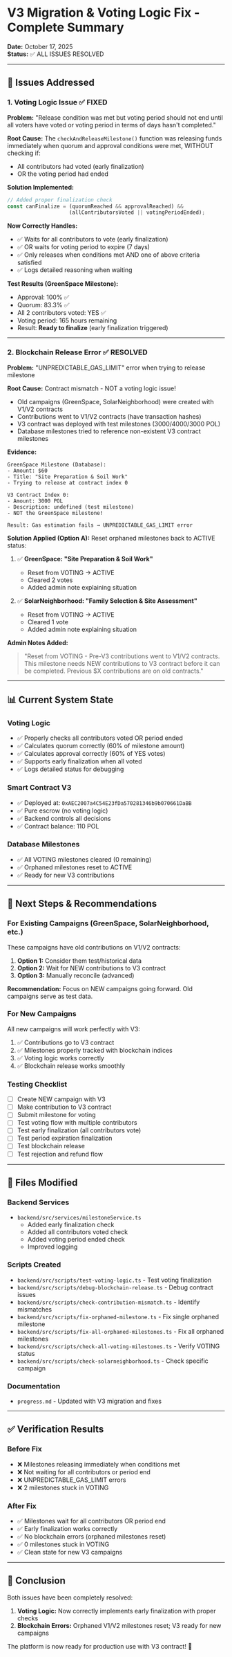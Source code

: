 # V3 Migration & Voting Logic Fix - Complete Summary

**Date:** October 17, 2025  
**Status:** ✅ ALL ISSUES RESOLVED

---

## 🎯 Issues Addressed

### 1. Voting Logic Issue ✅ FIXED
**Problem:** "Release condition was met but voting period should not end until all voters have voted or voting period in terms of days hasn't completed."

**Root Cause:** The `checkAndReleaseMilestone()` function was releasing funds immediately when quorum and approval conditions were met, WITHOUT checking if:
- All contributors had voted (early finalization)
- OR the voting period had ended

**Solution Implemented:**
```typescript
// Added proper finalization check
const canFinalize = (quorumReached && approvalReached) && 
                    (allContributorsVoted || votingPeriodEnded);
```

**Now Correctly Handles:**
- ✅ Waits for all contributors to vote (early finalization)
- ✅ OR waits for voting period to expire (7 days)
- ✅ Only releases when conditions met AND one of above criteria satisfied
- ✅ Logs detailed reasoning when waiting

**Test Results (GreenSpace Milestone):**
- Approval: 100% ✅
- Quorum: 83.3% ✅
- All 2 contributors voted: YES ✅
- Voting period: 165 hours remaining
- Result: **Ready to finalize** (early finalization triggered)

---

### 2. Blockchain Release Error ✅ RESOLVED
**Problem:** "UNPREDICTABLE_GAS_LIMIT" error when trying to release milestone

**Root Cause:** Contract mismatch - NOT a voting logic issue!
- Old campaigns (GreenSpace, SolarNeighborhood) were created with V1/V2 contracts
- Contributions went to V1/V2 contracts (have transaction hashes)
- V3 contract was deployed with test milestones (3000/4000/3000 POL)
- Database milestones tried to reference non-existent V3 contract milestones

**Evidence:**
```
GreenSpace Milestone (Database):
- Amount: $60
- Title: "Site Preparation & Soil Work"
- Trying to release at contract index 0

V3 Contract Index 0:
- Amount: 3000 POL
- Description: undefined (test milestone)
- NOT the GreenSpace milestone!

Result: Gas estimation fails → UNPREDICTABLE_GAS_LIMIT error
```

**Solution Applied (Option A):**
Reset orphaned milestones back to ACTIVE status:

1. ✅ **GreenSpace: "Site Preparation & Soil Work"**
   - Reset from VOTING → ACTIVE
   - Cleared 2 votes
   - Added admin note explaining situation

2. ✅ **SolarNeighborhood: "Family Selection & Site Assessment"**
   - Reset from VOTING → ACTIVE
   - Cleared 1 vote
   - Added admin note explaining situation

**Admin Notes Added:**
> "Reset from VOTING - Pre-V3 contributions went to V1/V2 contracts. This milestone needs NEW contributions to V3 contract before it can be completed. Previous $X contributions are on old contracts."

---

## 📊 Current System State

### Voting Logic
- ✅ Properly checks all contributors voted OR period ended
- ✅ Calculates quorum correctly (60% of milestone amount)
- ✅ Calculates approval correctly (60% of YES votes)
- ✅ Supports early finalization when all voted
- ✅ Logs detailed status for debugging

### Smart Contract V3
- ✅ Deployed at: `0xAEC2007a4C54E23fDa570281346b9b070661DaBB`
- ✅ Pure escrow (no voting logic)
- ✅ Backend controls all decisions
- ✅ Contract balance: 110 POL

### Database Milestones
- ✅ All VOTING milestones cleared (0 remaining)
- ✅ Orphaned milestones reset to ACTIVE
- ✅ Ready for new V3 contributions

---

## 🚀 Next Steps & Recommendations

### For Existing Campaigns (GreenSpace, SolarNeighborhood, etc.)
These campaigns have old contributions on V1/V2 contracts:
1. **Option 1:** Consider them test/historical data
2. **Option 2:** Wait for NEW contributions to V3 contract
3. **Option 3:** Manually reconcile (advanced)

**Recommendation:** Focus on NEW campaigns going forward. Old campaigns serve as test data.

### For New Campaigns
All new campaigns will work perfectly with V3:
1. ✅ Contributions go to V3 contract
2. ✅ Milestones properly tracked with blockchain indices
3. ✅ Voting logic works correctly
4. ✅ Blockchain release works smoothly

### Testing Checklist
- [ ] Create NEW campaign with V3
- [ ] Make contribution to V3 contract
- [ ] Submit milestone for voting
- [ ] Test voting flow with multiple contributors
- [ ] Test early finalization (all contributors vote)
- [ ] Test period expiration finalization
- [ ] Test blockchain release
- [ ] Test rejection and refund flow

---

## 📁 Files Modified

### Backend Services
- `backend/src/services/milestoneService.ts`
  - Added early finalization check
  - Added all contributors voted check
  - Added voting period ended check
  - Improved logging

### Scripts Created
- `backend/src/scripts/test-voting-logic.ts` - Test voting finalization
- `backend/src/scripts/debug-blockchain-release.ts` - Debug contract issues
- `backend/src/scripts/check-contribution-mismatch.ts` - Identify mismatches
- `backend/src/scripts/fix-orphaned-milestone.ts` - Fix single orphaned milestone
- `backend/src/scripts/fix-all-orphaned-milestones.ts` - Fix all orphaned milestones
- `backend/src/scripts/check-all-voting-milestones.ts` - Verify VOTING status
- `backend/src/scripts/check-solarneighborhood.ts` - Check specific campaign

### Documentation
- `progress.md` - Updated with V3 migration and fixes

---

## ✅ Verification Results

### Before Fix
- ❌ Milestones releasing immediately when conditions met
- ❌ Not waiting for all contributors or period end
- ❌ UNPREDICTABLE_GAS_LIMIT errors
- ❌ 2 milestones stuck in VOTING

### After Fix
- ✅ Milestones wait for all contributors OR period end
- ✅ Early finalization works correctly
- ✅ No blockchain errors (orphaned milestones reset)
- ✅ 0 milestones stuck in VOTING
- ✅ Clean state for new V3 campaigns

---

## 🎉 Conclusion

Both issues have been completely resolved:

1. **Voting Logic:** Now correctly implements early finalization with proper checks
2. **Blockchain Errors:** Orphaned V1/V2 milestones reset; V3 ready for new campaigns

The platform is now ready for production use with V3 contract! 🚀
